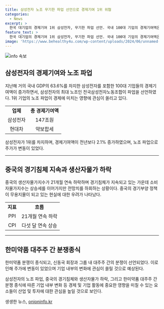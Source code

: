 ```yaml
---
title: 삼성전자 노조 무기한 파업 선언으로 경제기여 1위 위협
categories:
  - News
excerpt: >
  한국 대기업의 경제기여 1위 삼성전자, 무기한 파업 선언. 국내 100대 기업의 경제기여액은 1조526조원으로 증가, 삼성전자가 1위. 중국은 21개월째 PPI 감소, CPI는 시장 전망치 하회. 한미약품 오너일가 분쟁 종식, 대주주 간 분쟁종식 선언. 스몰캡뉴스로 오이솔루션 250억원 CB 발행, 유비벨록스 IoT카드 공급, 토마토시스템 미 응급의료센터 개소, 하이퍼코퍼레이션 더매직스타 IP 및 부가사업 전권 확보.
feature_text: >
  한국 대기업의 경제기여 1위 삼성전자, 무기한 파업 선언. 국내 100대 기업의 경제기여액은 1조526조원으로 증가, 삼성전자가 1위. 중국은 21개월째 PPI 감소, CPI는 시장 전망치 하회. 한미약품 오너일가 분쟁 종식, 대주주 간 분쟁종식 선언. 스몰캡뉴스로 오이솔루션 250억원 CB 발행, 유비벨록스 IoT카드 공급, 토마토시스템 미 응급의료센터 개소, 하이퍼코퍼레이션 더매직스타 IP 및 부가사업 전권 확보.
image: 'https://www.behealthy4u.com/wp-content/uploads/2024/06/unnamed-file.png'
---
```


<p><img src="https://www.behealthy4u.com/wp-content/uploads/2024/06/unnamed-file.png" alt="info 속보" /></p>

<h2 data-ke-size="size26">삼성전자의 경제기여와 노조 파업</h2>

<p data-ke-size="size16">지난해 거의 국내 GDP의 63.6%를 차지한 삼성전자를 포함한 100대 기업들의 경제기여액이 증가하면서, 삼성전자의 최대 노조인 전국삼성전자노동조합이 파업을 선언하였다. 1위 기업의 노조 파업이 경제에 미치는 영향에 관심이 쏠리고 있다.</p>

<table>
  <tr>
    <td style="text-align: center; height: 17px;"><b>업체</b></td>
    <td style="text-align: center; height: 17px;"><b>총 경제기여액</b></td>
  </tr>
  <tr>
    <td style="text-align: center; height: 17px;">삼성전자</td>
    <td style="text-align: center; height: 17px;">147조원</td>
  </tr>
  <tr>
    <td style="text-align: center; height: 17px;">현대차</td>
    <td style="text-align: center; height: 17px;">약보합세</td>
  </tr>
</table>

<p data-ke-size="size16">삼성전자가 1위를 차지하며, 경제기여액이 전년보다 2.1% 증가하였으며, 노조 파업으로 주가가 변동이 있었다.</p>

<hr>

<h2 data-ke-size="size26">중국의 경기침체 지속과 생산자물가 하락</h2>

<p data-ke-size="size16">중국의 생산자물가지수가 21개월 연속 하락하며 경기침체가 지속되고 있는 가운데 소비자물가지수는 상승세를 이어가지만 전망치를 하회하는 상황이다. 중국의 경기부양 정책이 무용지물이 되고 있는 현실에 대한 우려가 나타났다.</p>

<table>
  <tr>
    <td style="text-align: center; height: 17px;"><b>지표</b></td>
    <td style="text-align: center; height: 17px;"><b>흐름</b></td>
  </tr>
  <tr>
    <td style="text-align: center; height: 17px;">PPI</td>
    <td style="text-align: center; height: 17px;">21개월 연속 하락</td>
  </tr>
  <tr>
    <td style="text-align: center; height: 17px;">CPI</td>
    <td style="text-align: center; height: 17px;">다섯 달 연속 상승</td>
  </tr>
</table>

<hr>

<h2 data-ke-size="size26">한미약품 대주주 간 분쟁종식</h2>

<p data-ke-size="size16">한미약품 분쟁이 종식되고, 신동국 회장과 그룹 내 대주주 간의 분쟁이 선언되었다. 이로 인해 주가에 변동이 있었으며 기업 내부의 변화에 관심이 쏠릴 것으로 예상된다.</p>

<p data-ke-size="20">삼성전자의 노조 파업, 중국의 경기침체와 생산자물가 하락, 그리고 한미약품 대주주 간 분쟁 종식에 따른 기업 내부 변화 등 경제 및 기업 활동에 중요한 영향을 미칠 수 있는 요소들이 산업 및 투자에 대한 관심을 높일 것으로 보인다.</p>
생생한 뉴스, <a href="https://onioninfo.kr" rel="dofollow">onioninfo.kr</a>


